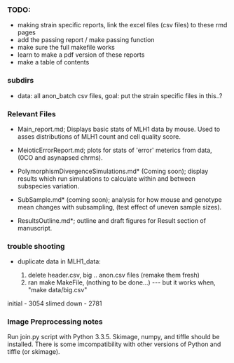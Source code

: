 ### TODO:

- making strain specific reports, link the excel files (csv files) to these rmd pages
- add the passing report / make passing function
- make sure the full makefile works
- learn to make a pdf version of these reports
- make a table of contents


### subdirs
- data: all anon_batch csv files,
  goal: put the strain specific files in this..?


### Relevant Files
- Main_report.md; Displays basic stats of MLH1 data by mouse. Used to asses distributions of MLH1 count and cell quality score.
- MeioticErrorReport.md; plots for stats of 'error' meterics from data, (0CO and asynapsed chrms).

- PolymorphismDivergenceSimulations.md* (Coming soon); display results which run simulations to calculate within and between subspecies variation. 
- SubSample.md* (coming soon); analysis for how mouse and genotype mean changes with subsampling, (test effect of uneven sample sizes).
- ResultsOutline.md*; outline and draft figures for Result section of manuscript.





### trouble shooting

- duplicate data in MLH1_data:

  1. delete header.csv, big .. anon.csv files (remake them fresh)
  2. ran make MakeFile, (nothing to be done...) --- but it works when, "make data/big.csv"

initial - 3054
slimed down - 2781
  


### Image Preprocessing notes

Run join.py script with Python 3.3.5. Skimage, numpy, and tiffle should be installed. There is some imcompatibility with other versions of Python and tiffle (or skimage). 
